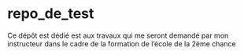 # repo_de_test
Ce dépôt est dédié est aux travaux qui me seront demandé par mon instructeur dans le cadre de la formation de l’école de la 2ème chance
